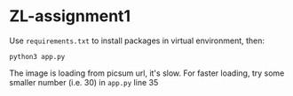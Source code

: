 # ZL-assignment1

Use `requirements.txt` to install packages in virtual environment, then:

```
python3 app.py
```
The image is loading from picsum url, it's slow. For faster loading, try some smaller number (i.e. 30) in `app.py` line 35
